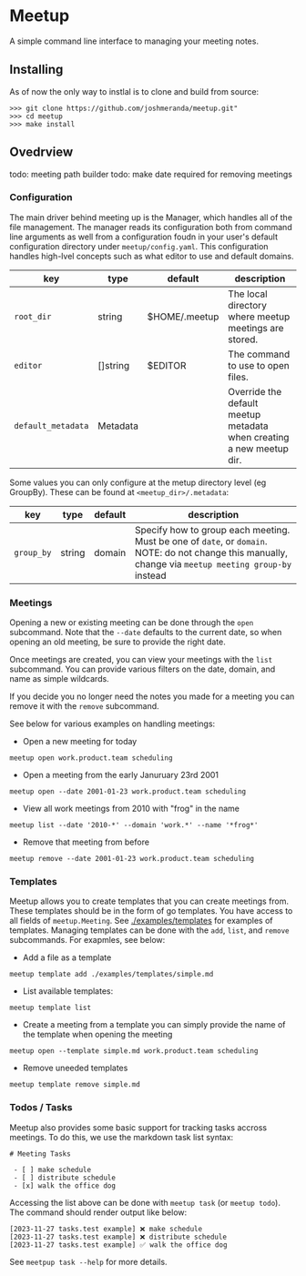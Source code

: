 # Meetup

A simple command line interface to managing your meeting notes.

## Installing

As of now the only way to instlal is to clone and build from source:

```
>>> git clone https://github.com/joshmeranda/meetup.git"
>>> cd meetup
>>> make install
```

## Ovedrview

todo: meeting path builder
todo: make date required for removing meetings

### Configuration

The main driver behind meeting up is the Manager, which handles all of the file management. The manager reads its configuration both from command line arguments as well from a configuration foudn in your user's default configuration directory under `meetup/config.yaml`. This configuration handles high-lvel concepts such as what editor to use and default domains.

| key                | type       | default       | description                                                          |
|--------------------|------------|---------------|----------------------------------------------------------------------|
| `root_dir`         | string     | $HOME/.meetup | The local directory where meetup meetings are stored.                |
| `editor`           | []string   | $EDITOR       | The command to use to open files.                                    |
| `default_metadata` | Metadata   |               | Override the default meetup metadata when creating a new meetup dir. |

Some values you can only configure at the metup directory level (eg GroupBy). These can be found at `<meetup_dir>/.metadata`:

| key        | type   | default | description                                                                                                                                            |
|------------|--------|---------|--------------------------------------------------------------------------------------------------------------------------------------------------------|
| `group_by` | string | domain  | Specify how to group each meeting. Must be one of `date`, or `domain`. NOTE: do not change this manually, change via `meetup meeting group-by` instead |

### Meetings

Opening a new or existing meeting can be done through the `open` subcommand. Note that the `--date` defaults to the current date, so when opening an old meeting, be sure to provide the right date.

Once meetings are created, you can view your meetings with the `list` subcommand. You can provide various filters on the date, domain, and name as simple wildcards.

If you decide you no longer need the notes you made for a meeting you can remove it with the `remove` subcommand.

See below for various examples on handling meetings:

 - Open a new meeting for today

```
meetup open work.product.team scheduling
```

 - Open a meeting from the early Januruary 23rd 2001

```
meetup open --date 2001-01-23 work.product.team scheduling
```

 - View all work meetings from 2010 with "frog" in the name

```
meetup list --date '2010-*' --domain 'work.*' --name '*frog*'
```

 - Remove that meeting from before

```
meetup remove --date 2001-01-23 work.product.team scheduling
```

### Templates

Meetup allows you to create templates that you can create meetings from. These templates should be in the form of go templates. You have access to all fields of `meetup.Meeting`. See [./examples/templates]() for examples of
templates. Managing templates can be done with the `add`, `list`, and `remove` subcommands. For exapmles, see below:

 - Add a file as a template

```
meetup template add ./examples/templates/simple.md
```

 - List available templates:

```
meetup template list
```

 - Create a meeting from a template you can simply provide the name of the template when opening the meeting

```
meetup open --template simple.md work.product.team scheduling
```

 - Remove uneeded templates

 ```
 meetup template remove simple.md
 ```

### Todos / Tasks

Meetup also provides some basic support for tracking tasks accross meetings. To do this, we use the markdown task list syntax:

```
# Meeting Tasks

 - [ ] make schedule
 - [ ] distribute schedule
 - [x] walk the office dog
```

Accessing the list above can be done with `meetup task` (or `meetup todo`). The command should render output like below:

```
[2023-11-27 tasks.test example] ❌ make schedule
[2023-11-27 tasks.test example] ❌ distribute schedule
[2023-11-27 tasks.test example] ✅ walk the office dog
```

See `meetpup task --help` for more details.
